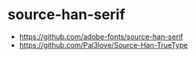 # source-han-serif

- https://github.com/adobe-fonts/source-han-serif
- https://github.com/Pal3love/Source-Han-TrueType
